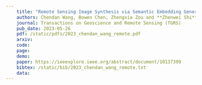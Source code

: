 ```yaml
---
    title: "Remote Sensing Image Synthesis via Semantic Embedding Generative Adversarial Networks"
    authors: Chendan Wang, Bowen Chen, Zhengxia Zou and **Zhenwei Shi**
    journal: Transactions on Geoscience and Remote Sensing (TGRS)
    pub_date: 2023-05-26
    pdf: /static/pdfs/2023_chendan_wang_remote.pdf
    arxiv: 
    code: 
    page: 
    demo: 
    paper: https://ieeexplore.ieee.org/abstract/document/10137399
    bibtex: /static/bib/2023_chendan_wang_remote.txt
    data:
---
```

    